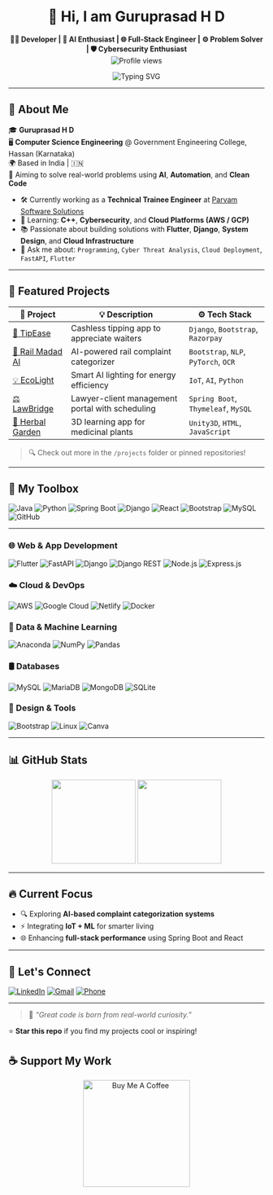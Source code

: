 <h1 align="center">🚀 Hi, I am Guruprasad H D </h1>

<p align="center">
  <b>👨‍💻 Developer | 🧠 AI Enthusiast | 🌐 Full-Stack Engineer | ⚙️ Problem Solver | 🛡️ Cybersecurity Enthusiast</b>
  <br>
  <img src="https://komarev.com/ghpvc/?username=guruprasad178&label=Profile%20views&color=0e75b6&style=flat" alt="Profile views" />
  <br>
</p>

<p align="center">
  <img src="https://readme-typing-svg.herokuapp.com?font=Fira+Code&size=22&duration=3000&pause=1000&color=00F2FF&vCenter=true&multiline=true&width=500&height=80&lines=Welcome+to+my+Super+Repo!;Building+Smart%2C+Impactful+Tech+🛠️;AI+%2B+Automation+%2B+Web+%3D+🔥" alt="Typing SVG" />
</p>

---

## 📌 About Me

🎓 **Guruprasad H D**  
🖥️ **Computer Science Engineering** @ Government Engineering College, Hassan (Karnataka)  
🌍 Based in India | 🇮🇳  
🎯 Aiming to solve real-world problems using **AI**, **Automation**, and **Clean Code**
- 🛠️ Currently working as a **Technical Trainee Engineer** at [Parvam Software Solutions](https://www.parvamm.com/)
- 🌱 Learning: **C++**, **Cybersecurity**, and **Cloud Platforms (AWS / GCP)**
- 📚 Passionate about building solutions with **Flutter**, **Django**, **System Design**, and **Cloud Infrastructure**
- 💬 Ask me about: `Programming`, `Cyber Threat Analysis`, `Cloud Deployment`, `FastAPI`, `Flutter`
---

## 🧩 Featured Projects

| 🔗 Project | 💡 Description | ⚙️ Tech Stack |
|------------|----------------|---------------|
| [🎁 TipEase](https://github.com/yourusername/TipEase) | Cashless tipping app to appreciate waiters | `Django`, `Bootstrap`, `Razorpay` |
| [🚄 Rail Madad AI](https://github.com/yourusername/RailMadadAI) | AI-powered rail complaint categorizer | `Bootstrap`, `NLP`, `PyTorch`, `OCR` |
| [💡 EcoLight](https://github.com/yourusername/EcoLight) | Smart AI lighting for energy efficiency | `IoT`, `AI`, `Python` |
| [⚖️ LawBridge](https://github.com/yourusername/LawBridge) | Lawyer-client management portal with scheduling | `Spring Boot`, `Thymeleaf`, `MySQL` |
| [🌿 Herbal Garden](https://github.com/yourusername/VirtualHerbalGarden) | 3D learning app for medicinal plants | `Unity3D`, `HTML`, `JavaScript` |

> 🔍 Check out more in the `/projects` folder or pinned repositories!

---

## 🧠 My Toolbox

![Java](https://img.shields.io/badge/Java-ED8B00?style=for-the-badge&logo=openjdk&logoColor=white)
![Python](https://img.shields.io/badge/Python-3670A0?style=for-the-badge&logo=python&logoColor=ffdd54)
![Spring Boot](https://img.shields.io/badge/SpringBoot-6DB33F?style=for-the-badge&logo=spring-boot&logoColor=white)
![Django](https://img.shields.io/badge/Django-092E20?style=for-the-badge&logo=django&logoColor=white)
![React](https://img.shields.io/badge/React-20232A?style=for-the-badge&logo=react&logoColor=61DAFB)
![Bootstrap](https://img.shields.io/badge/Bootstrap-563D7C?style=for-the-badge&logo=bootstrap&logoColor=white)
![MySQL](https://img.shields.io/badge/MySQL-4479A1?style=for-the-badge&logo=mysql&logoColor=white)
![GitHub](https://img.shields.io/badge/GitHub-181717?style=for-the-badge&logo=github&logoColor=white)

---

### 🌐 Web & App Development
![Flutter](https://img.shields.io/badge/Flutter-02569B?style=flat&logo=flutter&logoColor=white)
![FastAPI](https://img.shields.io/badge/FastAPI-005571?style=flat&logo=fastapi)
![Django](https://img.shields.io/badge/Django-092E20?style=flat&logo=django&logoColor=white)
![Django REST](https://img.shields.io/badge/DRF-ff1709?style=flat&logo=django&logoColor=white&labelColor=gray)
![Node.js](https://img.shields.io/badge/Node.js-339933?style=flat&logo=nodedotjs&logoColor=white)
![Express.js](https://img.shields.io/badge/Express.js-404D59?style=flat&logo=express&logoColor=white)

### ☁️ Cloud & DevOps
![AWS](https://img.shields.io/badge/AWS-FF9900?style=flat&logo=amazonaws&logoColor=white)
![Google Cloud](https://img.shields.io/badge/Google%20Cloud-4285F4?style=flat&logo=googlecloud&logoColor=white)
![Netlify](https://img.shields.io/badge/Netlify-00C7B7?style=flat&logo=netlify&logoColor=white)
![Docker](https://img.shields.io/badge/Docker-2496ED?style=flat&logo=docker&logoColor=white)

### 🧠 Data & Machine Learning
![Anaconda](https://img.shields.io/badge/Anaconda-44A833?style=flat&logo=anaconda&logoColor=white)
![NumPy](https://img.shields.io/badge/NumPy-013243?style=flat&logo=numpy&logoColor=white)
![Pandas](https://img.shields.io/badge/Pandas-150458?style=flat&logo=pandas&logoColor=white)

### 🛢️ Databases
![MySQL](https://img.shields.io/badge/MySQL-4479A1?style=flat&logo=mysql&logoColor=white)
![MariaDB](https://img.shields.io/badge/MariaDB-003545?style=flat&logo=mariadb&logoColor=white)
![MongoDB](https://img.shields.io/badge/MongoDB-4EA94B?style=flat&logo=mongodb&logoColor=white)
![SQLite](https://img.shields.io/badge/SQLite-07405E?style=flat&logo=sqlite&logoColor=white)

### 🎨 Design & Tools
![Bootstrap](https://img.shields.io/badge/Bootstrap-563D7C?style=flat&logo=bootstrap&logoColor=white)
![Linux](https://img.shields.io/badge/Linux-FCC624?style=flat&logo=linux&logoColor=black)
![Canva](https://img.shields.io/badge/Canva-00C4CC?style=flat&logo=canva&logoColor=white)

---

## 📊 GitHub Stats

<p align="center">
  <img src="https://github-readme-stats.vercel.app/api?username=GURUPRASAD178&show_icons=true&theme=tokyonight" height="165" />
  <img src="https://github-readme-stats.vercel.app/api/top-langs/?username=GURUPRASAD178&layout=compact&theme=tokyonight" height="165" />
</p>


---

## 🔥 Current Focus

- 🔍 Exploring **AI-based complaint categorization systems**
- ⚡ Integrating **IoT + ML** for smarter living
- 🌐 Enhancing **full-stack performance** using Spring Boot and React


---

## 🧭 Let's Connect

[![LinkedIn](https://img.shields.io/badge/LinkedIn-Guruprasad%20H%20D-0077B5?style=for-the-badge&logo=linkedin&logoColor=white)](https://www.linkedin.com/in/guruprasad-h-d-3770b518b)
[![Gmail](https://img.shields.io/badge/Gmail-gurudilp456@gmail.com-D14836?style=for-the-badge&logo=gmail&logoColor=white)](mailto:gurudilp456@gmail.com)
[![Phone](https://img.shields.io/badge/Phone-%2B91%209110415217-blue?style=for-the-badge&logo=phone&logoColor=white)](tel:+919110415217)

---

> 💬 *“Great code is born from real-world curiosity.”*

⭐️ **Star this repo** if you find my projects cool or inspiring!

## ☕ Support My Work

<p align="center">
  <a href="https://www.buymeacoffee.com/guruprasad178" target="_blank">
    <img src="https://cdn.buymeacoffee.com/buttons/v2/default-yellow.png" width="210" alt="Buy Me A Coffee" />
  </a>
</p>
